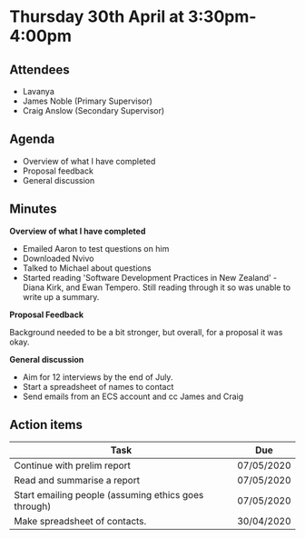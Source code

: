 # Thursday 30th April at 3:30pm-4:00pm

## Attendees

- Lavanya
- James Noble (Primary Supervisor)
- Craig Anslow (Secondary Supervisor)

## Agenda

- Overview of what I have completed
- Proposal feedback
- General discussion

## Minutes

**Overview of what I have completed**

- Emailed Aaron to test questions on him
- Downloaded Nvivo
- Talked to Michael about questions
- Started reading 'Software Development Practices in New Zealand' - Diana Kirk, and Ewan Tempero. Still reading through it so was unable to write up a summary.

**Proposal Feedback**

Background needed to be a bit stronger, but overall, for a proposal it was okay.

**General discussion**

- Aim for 12 interviews by the end of July.
- Start a spreadsheet of names to contact
- Send emails from an ECS account and cc James and Craig

## Action items

| Task                                                 | Due        |
| ---------------------------------------------------- | ---------- |
| Continue with prelim report                          | 07/05/2020 |
| Read and summarise a report                          | 07/05/2020 |
| Start emailing people (assuming ethics goes through) | 07/05/2020 |
| Make spreadsheet of contacts.                        | 30/04/2020 |
